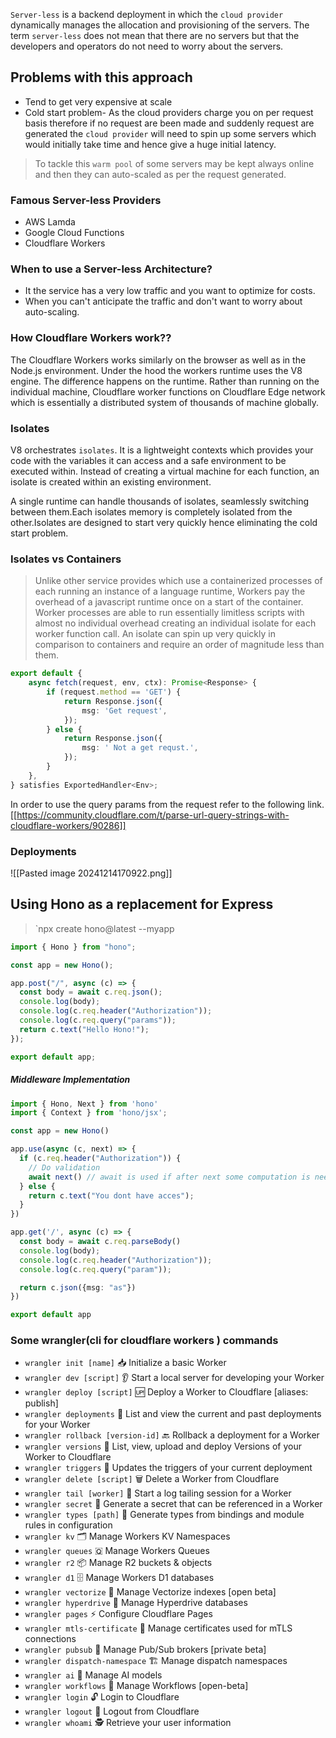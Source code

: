 `Server-less`  is a backend deployment in which the `cloud provider` dynamically manages the allocation and provisioning of the servers. The term `server-less` does not mean that there are no servers but that the developers and operators do not need to worry about the servers.

## Problems with this approach 

- Tend to get very expensive at scale
-  Cold start problem- As the cloud providers charge you on per request basis therefore if no request are been made and suddenly request are generated the `cloud provider` will need to spin up some servers which would initially take time and hence give a huge initial latency.

> To tackle this `warm pool` of some servers may be kept always online and then they can auto-scaled as per the request generated.

### Famous Server-less Providers

- AWS Lamda
- Google Cloud Functions
- Cloudflare Workers

### When to use a Server-less Architecture?

- It the service has a very low traffic and you want to optimize for costs.
- When you can't anticipate the traffic and don't want to worry about auto-scaling.

### How Cloudflare Workers work??

The Cloudflare Workers works similarly on the browser as well as in the Node.js environment. 
Under the hood the workers runtime uses the V8 engine.  The difference happens on the runtime. Rather than running on the individual machine, Cloudflare worker functions on  Cloudflare Edge network which is essentially a distributed system of thousands of machine globally.

### Isolates 

V8 orchestrates `isolates`. It is a lightweight contexts which provides your code with the variables it can access and a safe environment to be executed within. Instead of creating a virtual machine for each function, an isolate is created within an existing environment.

A single runtime can handle thousands of isolates, seamlessly switching between them.Each isolates memory is completely isolated from the other.Isolates are designed to start very quickly hence eliminating the cold start problem.


### Isolates vs Containers 

> Unlike other service provides which use a containerized processes of each running an instance of a language runtime, Workers pay the overhead of a javascript runtime once on a start of the container.
> Worker processes are able to run essentially limitless scripts with almost no individual overhead creating an individual isolate for each worker function call. An isolate can spin up very quickly in comparison to containers and require an order of magnitude less than them.


```typescript
export default {
	async fetch(request, env, ctx): Promise<Response> {
		if (request.method == 'GET') {
			return Response.json({
				msg: 'Get request',
			});
		} else {
			return Response.json({
				msg: ' Not a get requst.',
			});
		}
	},
} satisfies ExportedHandler<Env>;
```

In order to use the query params from the request refer to the following link. 
[[https://community.cloudflare.com/t/parse-url-query-strings-with-cloudflare-workers/90286]]

### Deployments

![[Pasted image 20241214170922.png]]

## Using Hono as a replacement for Express 

> 
> `npx create hono@latest --myapp
> 

```typescript
import { Hono } from "hono";

const app = new Hono();

app.post("/", async (c) => {
  const body = await c.req.json();
  console.log(body);
  console.log(c.req.header("Authorization"));
  console.log(c.req.query("params"));
  return c.text("Hello Hono!");
});

export default app;
```

##### Middleware Implementation
```typescript
import { Hono, Next } from 'hono'
import { Context } from 'hono/jsx';

const app = new Hono()

app.use(async (c, next) => {
  if (c.req.header("Authorization")) {
    // Do validation
    await next() // await is used if after next some computation is needed.
  } else {
    return c.text("You dont have acces");
  }
})

app.get('/', async (c) => {
  const body = await c.req.parseBody()
  console.log(body);
  console.log(c.req.header("Authorization"));
  console.log(c.req.query("param"));

  return c.json({msg: "as"})
})

export default app
```



### Some wrangler(cli for cloudflare workers ) commands 


  - `wrangler init [name]`                           📥 Initialize a basic Worker
  - `wrangler dev [script]`                        👂 Start a local server for developing your Worker
  - `wrangler deploy [script]`                   🆙 Deploy a Worker to Cloudflare  [aliases: publish]
  - `wrangler deployments`                           🚢 List and view the current and past deployments                                                                        for your Worker
  - `wrangler rollback [version-id]`       🔙 Rollback a deployment for a Worker
  - `wrangler versions`                                 🫧  List, view, upload and deploy Versions of your                                                                           Worker to Cloudflare
  - `wrangler triggers`                                  🎯 Updates the triggers of your current deployment
  - `wrangler delete [script]`                   🗑  Delete a Worker from Cloudflare
  - `wrangler tail [worker]`                       🦚 Start a log tailing session for a Worker
  - `wrangler secret`                                      🤫 Generate a secret that can be referenced in a                                                                            Worker
  - `wrangler types [path]`                          📝 Generate types from bindings and module rules                                                                        in configuration
  - `wrangler kv`                                              🗂️  Manage Workers KV Namespaces
  - `wrangler queues`                                      🇶  Manage Workers Queues
  - `wrangler r2`                                              📦 Manage R2 buckets & objects
  - `wrangler d1`                                              🗄  Manage Workers D1 databases
  - `wrangler vectorize`                                🧮 Manage Vectorize indexes [open beta]
  - `wrangler hyperdrive`                              🚀 Manage Hyperdrive databases
  - `wrangler pages`                                       ⚡️ Configure Cloudflare Pages
  - `wrangler mtls-certificate`                 🪪  Manage certificates used for mTLS connections
  - `wrangler pubsub`                                     📮 Manage Pub/Sub brokers [private beta]
  - `wrangler dispatch-namespace`             🏗️  Manage dispatch namespaces
   - `wrangler ai`                                            🤖 Manage AI models
  - `wrangler workflows`                               🔁 Manage Workflows [open-beta]
  - `wrangler login`                                       🔓 Login to Cloudflare
  - `wrangler logout`                                     🚪 Logout from Cloudflare
  - `wrangler whoami`                                     🕵️  Retrieve your user information